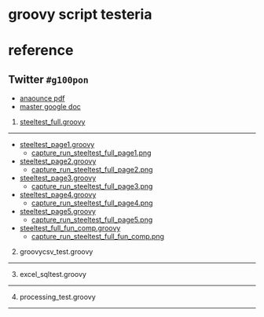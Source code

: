 groovy script testeria
==========
# reference 
## Twitter `#g100pon`

* [anaounce pdf](http://www.jggug.org/Home/ibento-shiryoushuu/g100pon.pdf)
* [master google doc](https://spreadsheets.google.com/ccc?key=0Au1YHLJ4YZmbdEtGeUgxRTRxVGJpbHFXUGVFRndieVE&hl=ja&authkey=CLjYzYoF#gid=0)


1. [steeltest_full.groovy](g100pon/raw/master/steeltest_full.groovy)
------
* [steeltest_page1.groovy](g100pon/raw/master/steeltest_page1.groovy)
	* [capture_run_steeltest_full_page1.png](g100pon/raw/master/capture_run_steeltest_full_page1.png)
* [steeltest_page2.groovy](g100pon/raw/master/steeltest_page2.groovy)
	* [capture_run_steeltest_full_page2.png](g100pon/raw/master/capture_run_steeltest_full_page2.png)
* [steeltest_page3.groovy](g100pon/raw/master/steeltest_page3.groovy)
	* [capture_run_steeltest_full_page3.png](g100pon/raw/master/capture_run_steeltest_full_page3.png)
* [steeltest_page4.groovy](g100pon/raw/master/steeltest_page4.groovy)
	* [capture_run_steeltest_full_page4.png](g100pon/raw/master/capture_run_steeltest_full_page4.png)
* [steeltest_page5.groovy](g100pon/raw/master/steeltest_page5.groovy)
	* [capture_run_steeltest_full_page5.png](g100pon/raw/master/capture_run_steeltest_full_page5.png)
* [steeltest_full_fun_comp.groovy](g100pon/raw/master/steeltest_full_fun_comp.groovy)
	* [capture_run_steeltest_full_fun_comp.png](g100pon/raw/master/capture_run_steeltest_full_fun_comp.png)

2. groovycsv_test.groovy
------
3. excel_sqltest.groovy
------
4. processing_test.groovy
------

